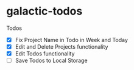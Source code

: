 # galactic-todos

Todos

-   [x] Fix Project Name in Todo in Week and Today
-   [x] Edit and Delete Projects functionality
-   [x] Edit Todos functionality
-   [ ] Save Todos to Local Storage
